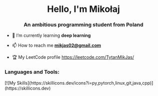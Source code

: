 <h1 align="center">Hello, I'm Mikołaj</h1>
<h3 align="center">An ambitious programming student from Poland</h3>

- 🌱 I’m currently learning **deep learning**

- 📫 How to reach me **mikjas02@gmail.com**
  
- 🏆 My LeetCode profile https://leetcode.com/TytanMikJas/

<p align="left">
</p>

<h3 align="left">Languages and Tools:</h3>
<p align="left"> 
  [![My Skills](https://skillicons.dev/icons?i=py,pytorch,linux,git,java,cpp)](https://skillicons.dev)
</p> 
</a> 
</p>
